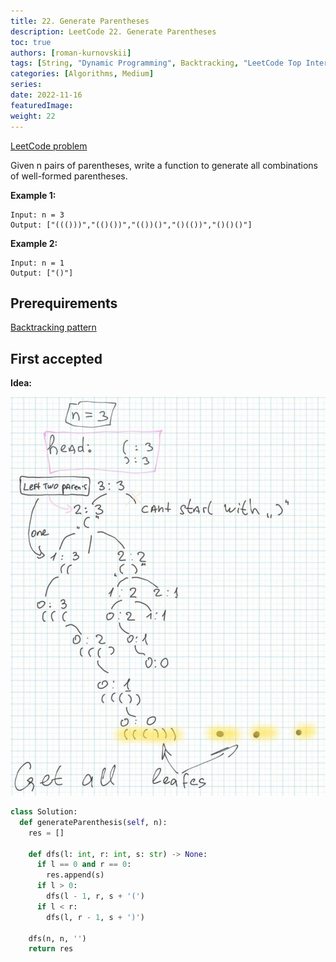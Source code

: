 ```yaml
---
title: 22. Generate Parentheses
description: LeetCode 22. Generate Parentheses
toc: true
authors: [roman-kurnovskii]
tags: [String, "Dynamic Programming", Backtracking, "LeetCode Top Interview"]
categories: [Algorithms, Medium]
series:
date: 2022-11-16
featuredImage:
weight: 22
---
```


[LeetCode problem](https://leetcode.com/problems/generate-parentheses/)

Given n pairs of parentheses, write a function to generate all combinations of well-formed parentheses.

**Example 1:**

    Input: n = 3
    Output: ["((()))","(()())","(())()","()(())","()()()"]

**Example 2:**

    Input: n = 1
    Output: ["()"]

## Prerequirements

[Backtracking pattern](/en/tracks/algorithms-101/algorithms/#backtracking)

## First accepted

**Idea:**

![test-case](../../assets/22.jpg)

```python
class Solution:
  def generateParenthesis(self, n):
    res = []

    def dfs(l: int, r: int, s: str) -> None:
      if l == 0 and r == 0:
        res.append(s)
      if l > 0:
        dfs(l - 1, r, s + '(')
      if l < r:
        dfs(l, r - 1, s + ')')

    dfs(n, n, '')
    return res
```
